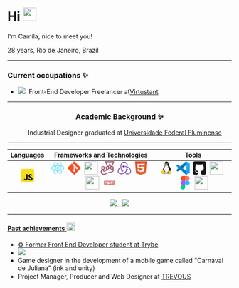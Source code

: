 
# Hi <img src="https://raw.githubusercontent.com/MartinHeinz/MartinHeinz/master/wave.gif" width="30px" height="30px">
<p font-size="16px">I'm Camila, nice to meet you!</p>
<p font-size="10px">28 years, Rio de Janeiro, Brazil</p>

<hr>

### Current occupations ✨
  <ul>
    <li><img width="18px" src="https://cdn-icons-png.flaticon.com/512/190/190795.png" /> &nbsp;Front-End Developer Freelancer at<a href="https://www.virtustant.com">Virtustant</a></li>
    </ul>
<div align="center">

<hr>

### Academic Background ✨
<ul>Industrial Designer graduated at <a href="https://www.uff.br/?q=curso/desenho-industrial/1145026/bacharelado/niteroi">Universidade Federal Fluminense</a></ul>
<hr>

| Languages  | Frameworks and Technologies | Tools |        
|---|---|---|
|<div id='lojc' align="center"><img src="https://github.com/MateusHoffman/MateusHoffman/blob/main/img/JavaScript.svg" width="30" height="30"/></div>|<div id='lojc' align="center"><img src="https://github.com/devicons/devicon/blob/1119b9f84c0290e0f0b38982099a2bd027a48bf1/icons/react/react-original.svg" width="30" height="30"/>&nbsp;&nbsp;<img src="https://github.com/devicons/devicon/blob/master/icons/git/git-original.svg" width="30" height="30"/>&nbsp;&nbsp;<img src="https://testing-library.com/img/octopus-128x128.png" width="30" height="30"/>&nbsp;&nbsp;<img src="https://github.com/devicons/devicon/blob/master/icons/jest/jest-plain.svg" width="30" height="30"/>&nbsp;&nbsp;<img src="https://github.com/devicons/devicon/blob/1119b9f84c0290e0f0b38982099a2bd027a48bf1/icons/redux/redux-original.svg" width="30" height="30"/>&nbsp;&nbsp;<img src="https://github.com/MateusHoffman/MateusHoffman/blob/main/img/HTML.svg" width="30" height="30"/>&nbsp;&nbsp;<img src="https://cdn.jsdelivr.net/gh/devicons/devicon/icons/css3/css3-original.svg" width="30" height="30"/>&nbsp;&nbsp;<img src="https://github.com/MateusHoffman/MateusHoffman/blob/main/img/NPM.svg" width="30" height="30"/></div>|<div id='lojc' align="center"><img src="https://github.com/devicons/devicon/blob/master/icons/linux/linux-original.svg" width="30" height="30"/>&nbsp;&nbsp;<img src="https://github.com/devicons/devicon/blob/master/icons/vscode/vscode-original.svg" width="30" height="30"/>&nbsp;&nbsp;<img src="https://github.com/MateusHoffman/MateusHoffman/blob/main/img/GitHub.svg" width="30" height="30" background-color="white"/>&nbsp;&nbsp;<img src="https://img.icons8.com/color/344/bash.png" width="30" height="30" background-color="white"/>&nbsp;&nbsp;<img src="https://github.com/devicons/devicon/blob/master/icons/figma/figma-original.svg" width="30" height="30"/>&nbsp;&nbsp;<img src="https://cdn.jsdelivr.net/gh/devicons/devicon/icons/slack/slack-original.svg" width="30" height="30"/>

<div>
<a href="https://github.com/camilarutt">
<img height="140em" src="https://github-readme-stats.vercel.app/api/top-langs/?username=camilarutt&layout=compact&langs_count=7&theme=dracula"/>&nbsp;&nbsp;
<img height="140em" src="https://github-readme-stats.vercel.app/api?username=camilarutt&show_icons=true&theme=dracula&include_all_commits=true&count_private=true"/>
</div>
</div>

<hr>

#### Past achievements <img src="https://cdn-icons-png.flaticon.com/512/1804/1804395.png" height="18px" width="18px"/>
<div>
<ul>
  <li>⚙ Former Front End Developer student at <a href="https://www.betrybe.com/">Trybe</a></li>
  <li><img width="18px" src="https://github.com/camilarutt/camilarutt/assets/99209763/a7cec954-e23a-49c5-98d6-4032c20120ad" />&nbsp;
  <li>Game designer in the development of a mobile game called "Carnaval de Juliana" (ink and unity)</li>
  <li>Project Manager, Producer and Web Designer at <a href="https://trevo.us">TREVOUS</a> &nbsp;<img src="https://encrypted-tbn0.gstatic.com/images?q=tbn:ANd9GcQ6CqyJVo1JLwV0b4ePrkLjU2kgs-6pWl-thbHgmFK6nA&s" width="16px" height="16px"/></li>
</ul>
</div>
